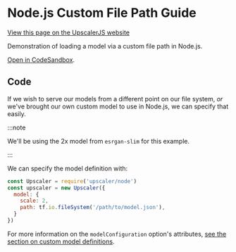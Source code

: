 # Node.js Custom File Path Guide

<a class="docs-link" href="https://upscalerjs.com/documentation/guides/node/nodejs-custom-file-path">View this page on the UpscalerJS website</a>

Demonstration of loading a model via a custom file path in Node.js.

<a href="https://githubbox.com/thekevinscott/upscalerjs/tree/main/examples/nodejs-custom-file-path">Open in CodeSandbox</a>.

## Code

If we wish to serve our models from a different point on our file system, _or_ we've brought our own custom model to use in Node.js, we can specify that easily.

:::note

We'll be using the 2x model from `esrgan-slim` for this example.

:::

We can specify the model definition with:

```javascript
const Upscaler = require('upscaler/node')
const upscaler = new Upscaler({
  model: {
    scale: 2,
    path: tf.io.fileSystem('/path/to/model.json'),
  }
})
```

For more information on the `modelConfiguration` option's attributes, [see the section on custom model definitions](../browser/usage/custom-model-configurations).
